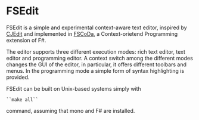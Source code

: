 FSEdit
======

FSEdit is a simple and experimental context-aware text editor, inspired by [CJEdit](https://www.hpi.uni-potsdam.de/hirschfeld/trac/Cop/wiki/JCopCJEdit) and implemented in [FSCoDa](https://github.com/vslab/fscoda), a Context-orietend Programming extension of F#. 

The editor supports three different execution modes: rich text editor, text editor and programming editor.
A context switch among the different modes changes the GUI of the editor, in particular, it offers different toolbars and menus.
In the programming mode a simple form of syntax highlighting is provided.

FSEdit can be built on Unix-based systems simply with

    ``make all``

command, assuming that mono and F# are installed.
